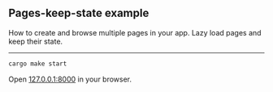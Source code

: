 ## Pages-keep-state example

How to create and browse multiple pages in your app.
Lazy load pages and keep their state.

---

```bash
cargo make start
```

Open [127.0.0.1:8000](http://127.0.0.1:8000) in your browser.
